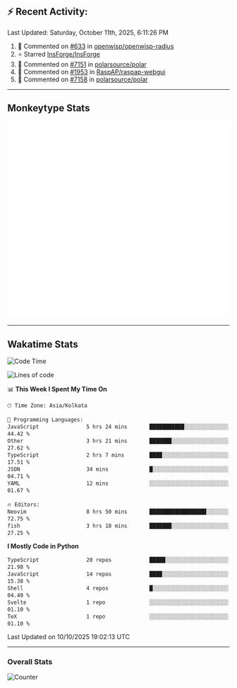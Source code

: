 ## :zap: Recent Activity:
<!--RECENT_ACTIVITY:last_update-->
Last Updated: Saturday, October 11th, 2025, 6:11:26 PM
<!--RECENT_ACTIVITY:last_update_end-->
<!--RECENT_ACTIVITY:start-->
1. 💬 Commented on [#633](https://github.com/openwisp/openwisp-radius/issues/633#issuecomment-3381398878) in [openwisp/openwisp-radius](https://github.com/openwisp/openwisp-radius)<br>
2. ⭐ Starred [InsForge/InsForge](https://github.com/InsForge/InsForge)<br>
3. 💬 Commented on [#7151](https://github.com/polarsource/polar/pull/7151#issuecomment-3372561781) in [polarsource/polar](https://github.com/polarsource/polar)<br>
4. 💬 Commented on [#1953](https://github.com/RaspAP/raspap-webgui/issues/1953#issuecomment-3372517381) in [RaspAP/raspap-webgui](https://github.com/RaspAP/raspap-webgui)<br>
5. 💬 Commented on [#7158](https://github.com/polarsource/polar/pull/7158#issuecomment-3372412927) in [polarsource/polar](https://github.com/polarsource/polar)<br>
<!--RECENT_ACTIVITY:end-->

---

## Monkeytype Stats
<a href="https://monkeytype.com/profile/dhanus">
  <img src="https://raw.githubusercontent.com/Dhanus3133/Dhanus3133/monkeytype/monkeytype-lb.svg" alt="Monkeytype Profile" />
</a>

---

## Wakatime Stats
<!--START_SECTION:waka-->
![Code Time](http://img.shields.io/badge/Code%20Time-3%2C121%20hrs%2043%20mins-blue)

![Lines of code](https://img.shields.io/badge/From%20Hello%20World%20I%27ve%20Written-5.0%20million%20lines%20of%20code-blue)

📊 **This Week I Spent My Time On** 

```text
🕑︎ Time Zone: Asia/Kolkata

💬 Programming Languages: 
JavaScript               5 hrs 24 mins       ███████████░░░░░░░░░░░░░░   44.42 % 
Other                    3 hrs 21 mins       ███████░░░░░░░░░░░░░░░░░░   27.62 % 
TypeScript               2 hrs 7 mins        ████░░░░░░░░░░░░░░░░░░░░░   17.51 % 
JSON                     34 mins             █░░░░░░░░░░░░░░░░░░░░░░░░   04.71 % 
YAML                     12 mins             ░░░░░░░░░░░░░░░░░░░░░░░░░   01.67 % 

🔥 Editors: 
Neovim                   8 hrs 50 mins       ██████████████████░░░░░░░   72.75 % 
fish                     3 hrs 18 mins       ███████░░░░░░░░░░░░░░░░░░   27.25 % 
```

**I Mostly Code in Python** 

```text
TypeScript               20 repos            █████░░░░░░░░░░░░░░░░░░░░   21.98 % 
JavaScript               14 repos            ████░░░░░░░░░░░░░░░░░░░░░   15.38 % 
Shell                    4 repos             █░░░░░░░░░░░░░░░░░░░░░░░░   04.40 % 
Svelte                   1 repo              ░░░░░░░░░░░░░░░░░░░░░░░░░   01.10 % 
TeX                      1 repo              ░░░░░░░░░░░░░░░░░░░░░░░░░   01.10 % 
```




 Last Updated on 10/10/2025 19:02:13 UTC
<!--END_SECTION:waka-->
---

### Overall Stats

<img src="https://moe-counter.glitch.me/get/@Dhanus3133?theme=asoul" alt="Counter" />
